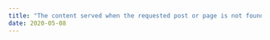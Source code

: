 ```yaml
---
title: "The content served when the requested post or page is not found."
date: 2020-05-08
---
```




